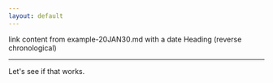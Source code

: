```yaml
---
layout: default
---
```


link content from example-20JAN30.md with a date Heading (reverse chronological)



***

Let's see if that works.